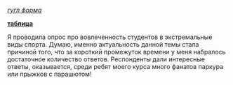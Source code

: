 [*гугл форма*](https://goo.gl/forms/ztfgWcuQkLkk0rf13)

[**таблица**](https://docs.google.com/spreadsheets/d/e/2PACX-1vSv9FuNygx-Ti4739QulLjx0RkTHVSqLyh44GfsgV-geaoRCHf6LOw3UyE9gRCZ68fNGM983eXqnbUm/pubhtml?gid=1500366529&single=true)


Я проводила опрос про вовлеченность студентов в экстремальные виды спорта. Думаю, именно актуальность данной темы стала причиной того, что за короткий промежуток времени у меня набралось достаточное количество ответов. Респонденты дали интересные ответы, оказывается, среди ребят моего курса много фанатов паркура или прыжков с парашютом!
